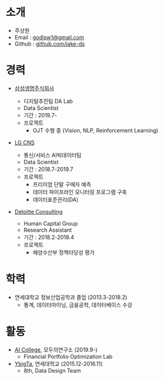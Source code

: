 # 소개

* 주상원
* Email : godjsw1@gmail.com
* Github : [github.com/jake-ds](https://github.com/jake-ds)

# 경력
* [삼성생명주식회사](http://www.samsunglife.com/)
    - 디지털추진팀 DA Lab
    - Data Scientist
    - 기간 : 2019.7-
    - 프로젝트
        - OJT 수행 중 (Vision, NLP, Reinforcement Learning)
    
* [LG CNS](https://www.lgcns.co.kr/)
    - 통신/서비스 AI빅데이터팀
    - Data Scientist
    - 기간 : 2018.7-2019.7
    - 프로젝트
        - 프리미엄 단말 구매자 예측
        - 데이터 파이프라인 모니터링 프로그램 구축
        - 데이터표준관리(DA)

* [Deloitte Consulting](https://www2.deloitte.com/kr/ko/services/consulting-deloitte.html)
    - Human Capital Group
    - Research Assistant
    - 기간 : 2018.2-2018.4
    - 프로젝트
        - 해양수산부 정책타당성 평가
    
# 학력
* 연세대학교 정보산업공학과 졸업 (2013.3-2018.2)
    - 통계, 데이터마이닝, 금융공학, 데이터베이스 수강 

# 활동
* [AI College](http://aic.yangjaehub.com/), 모두의연구소 (2019.9-)
    - Financial Portfolio Optimization Lab
* [YbigTa](http://ybigta.com/), 연세대학교 (2015.12-2016.11)
    - 8th, Data Design Team
